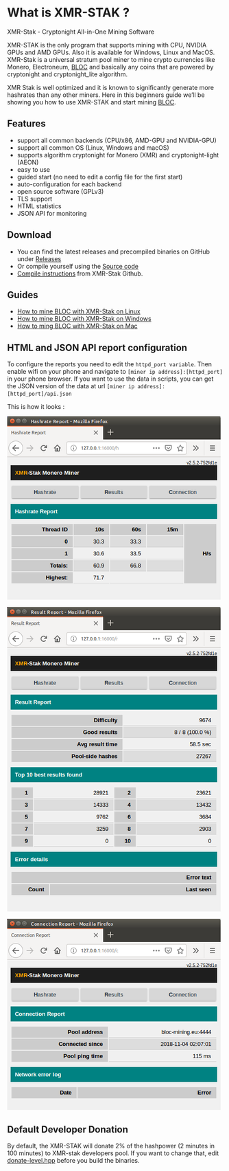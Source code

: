 # **What is XMR-STAK ?**

XMR-Stak - Cryptonight All-in-One Mining Software

XMR-STAK is the only program that supports mining with CPU, NVIDIA GPUs and AMD GPUs. Also it is available for Windows, Linux and MacOS. XMR-Stak is a universal stratum pool miner to mine crypto currencies like Monero, Electroneum, [BLOC](https://bloc.money) and basically any coins that are powered by cryptonight and cryptonight_lite algorithm.

XMR Stak is well optimized and it is known to significantly generate more hashrates than any other miners. Here in this beginners guide we’ll be showing you how to use XMR-STAK and start mining [BLOC](https://bloc.money).

## **Features**

* support all common backends (CPU/x86, AMD-GPU and NVIDIA-GPU)
* support all common OS (Linux, Windows and macOS)
* supports algorithm cryptonight for Monero (XMR) and cryptonight-light (AEON)
* easy to use
* guided start (no need to edit a config file for the first start)
* auto-configuration for each backend
* open source software (GPLv3)
* TLS support
* HTML statistics
* JSON API for monitoring

## **Download**

* You can find the latest releases and precompiled binaries on GitHub under [Releases](https://github.com/fireice-uk/xmr-stak/releases)
* Or compile yourself using the [Source code](https://github.com/fireice-uk/xmr-stak/releases)
* [Compile instructions](https://github.com/fireice-uk/xmr-stak/blob/master/doc/compile.md) from XMR-Stak Github.

## **Guides**

* [How to mine BLOC with XMR-Stak on Linux](../mining/XMR-Stak-Linux-Guide.md)
* [How to mine BLOC with XMR-Stak on Windows](../mining/XMR-Stak-windows-Guide.md)
* [How to ming BLOC with XMR-Stak on Mac](../mining/XMR-Stak-Linux-Guide.md)

## **HTML and JSON API report configuration**

To configure the reports you need to edit the `httpd_port variable`. Then enable wifi on your phone and navigate to `[miner ip address]:[httpd_port]` in your phone browser. If you want to use the data in scripts, you can get the JSON version of the data at url `[miner ip address]:[httpd_port]/api.json`

This is how it looks :

![XMR-STAK API Hashrate](images/XMR-STAK-api/XMR-API-hashrate.png)

![XMR-STAK API Results](images/XMR-STAK-api/XMR-API-results.png)

![XMR-STAK API Connection](images/XMR-STAK-api/XMR-API-connection.png)

## **Default Developer Donation**

By default, the XMR-STAK will donate 2% of the hashpower (2 minutes in 100 minutes) to XMR-stak developers pool.
If you want to change that, edit [donate-level.hpp](https://github.com/fireice-uk/xmr-stak/blob/master/xmrstak/donate-level.hpp) before you build the binaries.